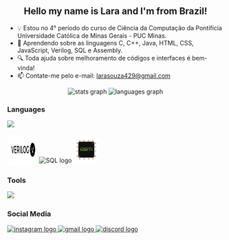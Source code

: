 <h2 align="center">Hello my name is Lara and I'm from Brazil!</h2>

- 💡 Estou no 4° período do curso de Ciência da Computação da Pontifícia Universidade Católica de Minas Gerais - PUC Minas.
- 📜 Aprendendo sobre as linguagens C, C++, Java, HTML, CSS, JavaScript, Verilog, SQL e Assembly.
- 🔍 Toda ajuda sobre melhoramento de códigos e interfaces é bem-vinda!
- 📫 Contate-me pelo e-mail: [larasouza429@gmail.com](mailto:larasouza429@gmail.com)

<div align="center">
  <img src="https://github-readme-stats.vercel.app/api?hide_title=false&hide_rank=false&show_icons=true&include_all_commits=true&count_private=true&disable_animations=false&theme=tokyonight&locale=en&hide_border=false&username=Blackstorm429" height="190" alt="stats graph" />
  <img src="https://github-readme-stats.vercel.app/api/top-langs?locale=en&hide_title=false&layout=compact&card_width=320&langs_count=5&theme=tokyonight&hide_border=false&username=Blackstorm429" height="190" alt="languages graph" />
</div>

### Languages
<p>
  <img src="https://camo.githubusercontent.com/c2b1ed2803894e042e9fe8b411a627d1a6c0ccc7fbf6da80416926aeb2ad2404/68747470733a2f2f736b696c6c69636f6e732e6465762f69636f6e733f693d6a6176612c6a732c68746d6c2c6373732c632c6370702c6373" />
  <div style="display: inline-block; background-color: white; padding: 5px; border-radius: 5px;">
  <img src="https://raw.githubusercontent.com/Verilog-Solutions/.github/main/assets/verilog-logo.svg" height="60" width="60" alt="Verilog logo" style="background-color: white; border-radius: 5px;" />
</div>
  <img src="https://user-images.githubusercontent.com/24623425/36042969-f87531d4-0d8a-11e8-9dee-e87ab8c6a9e3.png" height="60" width="60" border-radius="12px" alt="SQL logo" />
  <img src="https://raw.githubusercontent.com/github/explore/e495457f5ff28c343f9e422f8e3cf80fd3e80890/topics/assembly/assembly.png" height="60" width="60" border-radius="12px" alt="Assembly logo" />
</p>

### Tools
<p>
  <img src="https://camo.githubusercontent.com/cc27afe34c0ab71353f9c2b32d3085aa3baacb0b4cb1e6e14e2b21d656212fe4/68747470733a2f2f736b696c6c69636f6e732e6465762f69636f6e733f693d6769742c6769746875622c7673636f64652c6669676d612c646973636f72642c" />  
</p>

### Social Media
<p>
  <a href="https://www.instagram.com/lara_souza429/" target="_blank">
    <img src="https://img.shields.io/static/v1?message=Instagram&logo=instagram&label=&color=E4405F&logoColor=white&labelColor=&style=for-the-badge" height="35" alt="instagram logo" />
  </a>
  <a href="mailto:larasouza429@gmail.com" target="_blank">
    <img src="https://img.shields.io/static/v1?message=Gmail&logo=gmail&label=&color=D14836&logoColor=white&labelColor=&style=for-the-badge" height="35" alt="gmail logo" />
  </a>
  <a href="https://discord.com/users/larasouza429" target="_blank">
    <img src="https://img.shields.io/static/v1?message=Discord&logo=discord&label=&color=7289DA&logoColor=white&labelColor=&style=for-the-badge" height="35" alt="discord logo" />
  </a>
</p>
